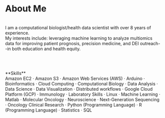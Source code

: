 # About Me

<br>
I am a computational biologist/health data scientist with over 8 years of experience.<br>
My interests include: leveraging machine learning to analyze multiomics data for improving patient prognosis, precision medicine, and DEI outreach--in both education and health equity.<br><br>


<p>&nbsp;</p>
**Skills**<br>
Amazon EC2 · Amazon S3 · Amazon Web Services (AWS) · Arduino · Bioinformatics · Cloud Computing · Computational Biology · Data Analysis · Data Science · Data Visualization · Distributed workflows · Google Cloud Platform (GCP) ·  Immunology · Laboratory Skills · Linux  · Machine Learning · Matlab · Molecular Oncology · Neuroscience · Next-Generation Sequencing · Oncology Clinical Research · Python (Programming Language) ·  R (Programming Language) · Statistics · SQL
